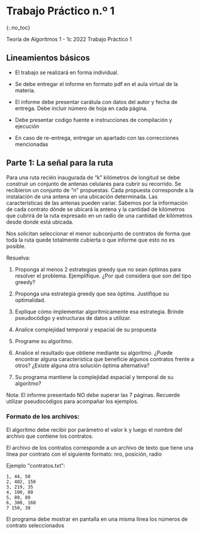 Trabajo Práctico n.º 1
======================
{:.no_toc}

Teoría de Algoritmos 1 - 1c 2022
Trabajo Práctico 1

## Lineamientos básicos

- El trabajo se realizará en forma individual.

- Se debe entregar el informe en formato pdf en el aula virtual de la materia.

- El informe debe presentar carátula con datos del autor y fecha de entrega. Debe incluir número de hoja en cada página.

- Debe presentar codigo fuente e instrucciones de compilación y ejecución

- En caso de re-entrega, entregar un apartado con las correcciones mencionadas

## Parte 1: La señal para la ruta

Para una ruta recién inaugurada de “k” kilómetros de longitud se debe construir un conjunto de antenas celulares para cubrir su recorrido. Se recibieron un conjunto de “n” propuestas. Cada propuesta corresponde a la instalación de una antena en una ubicación determinada. Las características de las antenas pueden variar. Sabemos por la información de cada contrato dónde se ubicará la antena y la cantidad de kilómetros que cubrirá de la ruta expresado en un radio de una cantidad de kilómetros desde donde está ubicada. 

Nos solicitan seleccionar el menor subconjunto de contratos de forma que toda la ruta quede totalmente cubierta o que informe que esto no es posible.

Resuelva:

1. Proponga al menos 2 estrategias greedy que no sean óptimas para resolver el problema. Ejemplifique. ¿Por qué considera que son del tipo greedy?

1. Proponga una estrategia greedy que sea óptima. Justifique su optimalidad.

1. Explique cómo implementar algorítmicamente esa estrategia. Brinde pseudocódigo y estructuras de datos a utilizar.

1. Analice complejidad temporal y espacial de su propuesta

1. Programe su algoritmo.

1. Analice el resultado que obtiene mediante su algoritmo. ¿Puede encontrar alguna característica que beneficie algunos contratos frente a otros? ¿Existe alguna otra solución óptima alternativa?

1. Su programa mantiene la complejidad espacial y temporal de su algoritmo?

Nota: El informe presentado NO debe superar las 7 páginas. Recuerde utilizar pseudocódigos para acompañar los ejemplos.

### Formato de los archivos:

El algoritmo debe recibir por parámetro el valor k y luego el nombre del archivo que contiene los contratos.

El archivo de los contratos corresponde a un archivo de texto que tiene una línea por contrato con el siguiente formato: nro, posición, radio

Ejemplo "contratos.txt":

	1, 44, 50
	2, 402, 150
	3, 219, 35
	4, 100, 80
	5, 80, 80
	6, 300, 160
	7 150, 30

El programa debe mostrar en pantalla en una misma línea los números de contrato seleccionados
